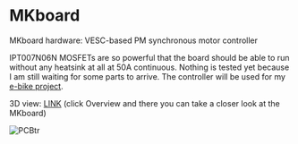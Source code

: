# MKboard
MKboard hardware: VESC-based PM synchronous motor controller

IPT007N06N MOSFETs are so powerful that the board should be able to run without any heatsink at all at 50A continuous.
Nothing is tested yet because I am still waiting for some parts to arrive. The controller will be used for my [e-bike project](https://grabcad.com/library/electric-bike-with-3d-printed-parts-1).

3D view: [LINK](https://a360.co/3nv4aAm) (click Overview and there you can take a closer look at the MKboard)

![PCBtr](https://user-images.githubusercontent.com/51490354/116314801-df282e80-a7af-11eb-92c7-fcf6957bcb60.png)
